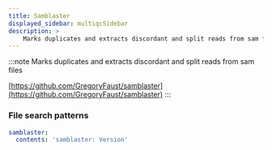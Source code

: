 ```yaml
---
title: Samblaster
displayed_sidebar: multiqcSidebar
description: >
    Marks duplicates and extracts discordant and split reads from sam files
---
```


<!--
~~~~~ DO NOT EDIT ~~~~~
This file is autogenerated from the MultiQC module python docstring.
Do not edit the markdown, it will be overwritten.

File path for the source of this content: multiqc/modules/samblaster/samblaster.py
~~~~~~~~~~~~~~~~~~~~~~~
-->

:::note
Marks duplicates and extracts discordant and split reads from sam files

[https://github.com/GregoryFaust/samblaster](https://github.com/GregoryFaust/samblaster)
:::

### File search patterns

```yaml
samblaster:
  contents: 'samblaster: Version'
```
    